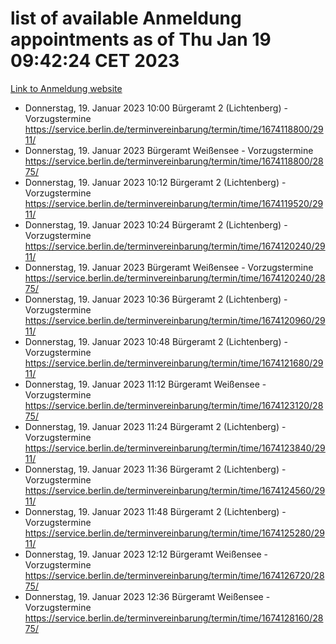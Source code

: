 # list of available Anmeldung appointments as of Thu Jan 19 09:42:24 CET 2023
[Link to Anmeldung website](https://service.berlin.de/terminvereinbarung/termin/tag.php?termin=0&anliegen[]=120686&dienstleisterlist=122210,122217,327316,122219,327312,122227,327314,122231,327346,122243,327348,122252,329742,122260,329745,122262,329748,122254,329751,122271,327278,122273,327274,122277,327276,330436,122280,327294,122282,327290,122284,327292,327539,122291,327270,122285,327266,122286,327264,122296,327268,150230,329760,122301,327282,122297,327286,122294,327284,122312,329763,122314,329775,122304,327330,122311,327334,122309,327332,122281,327352,122279,329772,122276,327324,122274,327326,122267,329766,122246,327318,122251,327320,122257,327322,122208,327298,122226,327300,121362,121364&herkunft=http%3A%2F%2Fservice.berlin.de%2Fdienstleistung%2F120686%2F)
- Donnerstag, 19. Januar 2023 10:00 Bürgeramt 2 (Lichtenberg) - Vorzugstermine https://service.berlin.de/terminvereinbarung/termin/time/1674118800/2911/
- Donnerstag, 19. Januar 2023  Bürgeramt Weißensee - Vorzugstermine https://service.berlin.de/terminvereinbarung/termin/time/1674118800/2875/
- Donnerstag, 19. Januar 2023 10:12 Bürgeramt 2 (Lichtenberg) - Vorzugstermine https://service.berlin.de/terminvereinbarung/termin/time/1674119520/2911/
- Donnerstag, 19. Januar 2023 10:24 Bürgeramt 2 (Lichtenberg) - Vorzugstermine https://service.berlin.de/terminvereinbarung/termin/time/1674120240/2911/
- Donnerstag, 19. Januar 2023  Bürgeramt Weißensee - Vorzugstermine https://service.berlin.de/terminvereinbarung/termin/time/1674120240/2875/
- Donnerstag, 19. Januar 2023 10:36 Bürgeramt 2 (Lichtenberg) - Vorzugstermine https://service.berlin.de/terminvereinbarung/termin/time/1674120960/2911/
- Donnerstag, 19. Januar 2023 10:48 Bürgeramt 2 (Lichtenberg) - Vorzugstermine https://service.berlin.de/terminvereinbarung/termin/time/1674121680/2911/
- Donnerstag, 19. Januar 2023 11:12 Bürgeramt Weißensee - Vorzugstermine https://service.berlin.de/terminvereinbarung/termin/time/1674123120/2875/
- Donnerstag, 19. Januar 2023 11:24 Bürgeramt 2 (Lichtenberg) - Vorzugstermine https://service.berlin.de/terminvereinbarung/termin/time/1674123840/2911/
- Donnerstag, 19. Januar 2023 11:36 Bürgeramt 2 (Lichtenberg) - Vorzugstermine https://service.berlin.de/terminvereinbarung/termin/time/1674124560/2911/
- Donnerstag, 19. Januar 2023 11:48 Bürgeramt 2 (Lichtenberg) - Vorzugstermine https://service.berlin.de/terminvereinbarung/termin/time/1674125280/2911/
- Donnerstag, 19. Januar 2023 12:12 Bürgeramt Weißensee - Vorzugstermine https://service.berlin.de/terminvereinbarung/termin/time/1674126720/2875/
- Donnerstag, 19. Januar 2023 12:36 Bürgeramt Weißensee - Vorzugstermine https://service.berlin.de/terminvereinbarung/termin/time/1674128160/2875/
